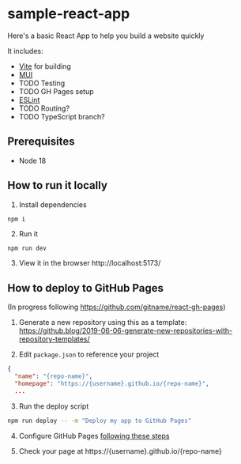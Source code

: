 # sample-react-app

Here's a basic React App to help you build a website quickly

It includes:
- [Vite](https://vitejs.dev/) for building
- [MUI](https://mui.com/)
- TODO Testing
- TODO GH Pages setup
- [ESLint](https://eslint.org/)
- TODO Routing?
- TODO TypeScript branch?

## Prerequisites
- Node 18

## How to run it locally

1. Install dependencies
```sh
npm i
```

2. Run it
```
npm run dev
```

3. View it in the browser http://localhost:5173/

## How to deploy to GitHub Pages 

(In progress following https://github.com/gitname/react-gh-pages)

1. Generate a new repository using this as a template: https://github.blog/2019-06-06-generate-new-repositories-with-repository-templates/

2. Edit `package.json` to reference your project 
```json
{
  "name": "{repo-name}",
  "homepage": "https://{username}.github.io/{repo-name}",
  ...
```

3. Run the deploy script
```sh
npm run deploy -- -m "Deploy my app to GitHub Pages"
```

4. Configure GitHub Pages [following these steps](https://github.com/gitname/react-gh-pages#8-configure-github-pages)

5. Check your page at https://{username}.github.io/{repo-name}
